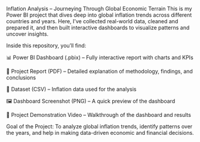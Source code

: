 Inflation Analysis – Journeying Through Global Economic Terrain
This is my Power BI project that dives deep into global inflation trends across different countries and years.
Here, I’ve collected real-world data, cleaned and prepared it, and then built interactive dashboards to visualize patterns and uncover insights.

Inside this repository, you’ll find:

📊 Power BI Dashboard (.pbix) – Fully interactive report with charts and KPIs

📑 Project Report (PDF) – Detailed explanation of methodology, findings, and conclusions

📂 Dataset (CSV) – Inflation data used for the analysis

🖼 Dashboard Screenshot (PNG) – A quick preview of the dashboard

🎥 Project Demonstration Video – Walkthrough of the dashboard and results

Goal of the Project:
To analyze global inflation trends, identify patterns over the years, and help in making data-driven economic and financial decisions.
